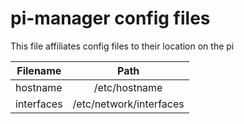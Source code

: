# pi-manager config files
This file affiliates config files to their location on the pi

| Filename      | Path      | 
| ------------- |:-------------:| 
| hostname      | /etc/hostname |   
| interfaces    | /etc/network/interfaces      |
